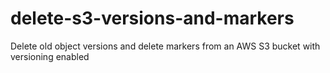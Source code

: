 # delete-s3-versions-and-markers
Delete old object versions and delete markers from an AWS S3 bucket with versioning enabled
